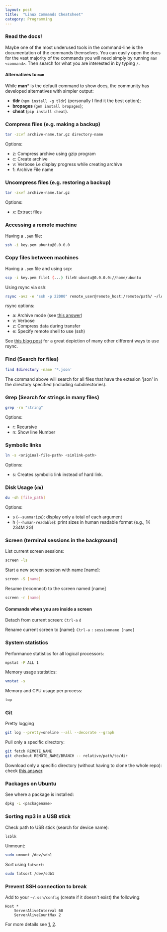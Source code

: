 ```yaml
---
layout: post
title:  "Linux Commands Cheatsheet"
category: Programming
---
```


<!-- # Useful linux commands -->

### Read the docs!

Maybe one of the most underused tools in the command-line is the documentation of the commands themselves. You can easily open the docs for the vast majority of the commands you will need simply by running `man <command>`. Then search for what you are interested in by typing `/`.

#### Alternatives to `man`

While **man*** is the default command to show docs, the community has developed alternatives with simpler output:

- **tldr** (`npm install -g tldr`) (personally I find it the best option);
- **bropages** (`gem install bropages`);
- **cheat** (`pip install cheat`).

### Compress files (e.g. making a backup)
```bash
tar -zcvf archive-name.tar.gz directory-name
```
Options:

- z: Compress archive using gzip program
- c: Create archive
- v: Verbose i.e display progress while creating archive
- f: Archive File name

### Uncompress files (e.g. restoring a backup)
```bash
tar -zxvf archive-name.tar.gz
```
Options:

- x: Extract files


### Accessing a remote machine
Having a `.pem` file:
```bash
ssh -i key.pem ubuntu@0.0.0.0
```


### Copy files between machines
Having a `.pem` file and using scp:
```bash
scp -i key.pem file1 (...) fileN ubuntu@0.0.0.0://home/ubuntu
```

Using rsync via ssh:
```bash
rsync -avz -e "ssh -p 22000" remote_user@remote_host:/remote/path/ ~/local/path/
```
rsync options:

- a: Archive mode (see [this answer](https://serverfault.com/a/141778/360330))
- v: Verbose
- z: Compress data during transfer
- e: Specify remote shell to use (ssh)

See [this blog post](https://www.tecmint.com/rsync-local-remote-file-synchronization-commands/) for a great depiction of many other different ways to use rsync.

### Find (Search for files)

```bash
find $directory -name '*.json'
```
The command above will search for all files that have the extesion 'json' in the directory specified (including subdirectories).


### Grep (Search for strings in many files)
```bash
grep -rn "string"
```
Options:

- r: Recursive
- n: Show line Number


### Symbolic links
```bash
ln -s <original-file-path> <simlink-path>
```

Options:

- s: Creates symbolic link instead of hard link.


### Disk Usage (`du`)
```bash
du -sh [file_path]
```
Options:

- s (`--summarize`): display only a total of each argument
- h (`--human-readable`): print sizes in human readable format (e.g., 1K 234M 2G)


### Screen (terminal sessions in the background)

List current screen sessions:
```bash
screen -ls
```

Start a new screen session with name [name]:
```bash
screen -S [name]
```

Resume (reconnect) to the screen named [name]
```bash
screen -r [name]
```

#### Commands when you are inside a screen

Detach from current screen:
`Ctrl-a` `d`

Rename current screen to [name]:
`Ctrl-a` `:` `sessionname [name]`


### System statistics

Performance statistics for all logical processors:
```bash
mpstat -P ALL 1
```

Memory usage statistics:
```bash
vmstat -s
```

Memory and CPU usage per process:
```bash
top
```

### Git

Pretty logging
```bash
git log --pretty=oneline --all --decorate --graph
```

Pull only a specific directory:
```bash
git fetch REMOTE_NAME
git checkout REMOTE_NAME/BRANCH -- relative/path/to/dir
```

Download only a specific directory (without having to clone the whole repo):
check [this answer](https://stackoverflow.com/a/18194523/5103881).


### Packages on Ubuntu

See where a package is installed:
```bash
dpkg -L <packagename>
```


### Sorting mp3 in a USB stick

Check path to USB stick (search for device name):
```bash
lsblk
```

Unmount:
```bash
sudo umount /dev/sdb1
```

Sort using `fatsort`:
```bash
sudo fatsort /dev/sdb1
```


### Prevent SSH connection to break

Add to your `~/.ssh/config` (create if it doesn't exist) the following:

```
Host *
    ServerAliveInterval 60
    ServerAliveCountMax 2
```

For more details see [1](https://patrickmn.com/aside/how-to-keep-alive-ssh-sessions/), [2](https://unix.stackexchange.com/questions/3026/what-options-serveraliveinterval-and-clientaliveinterval-in-sshd-config-exac).
